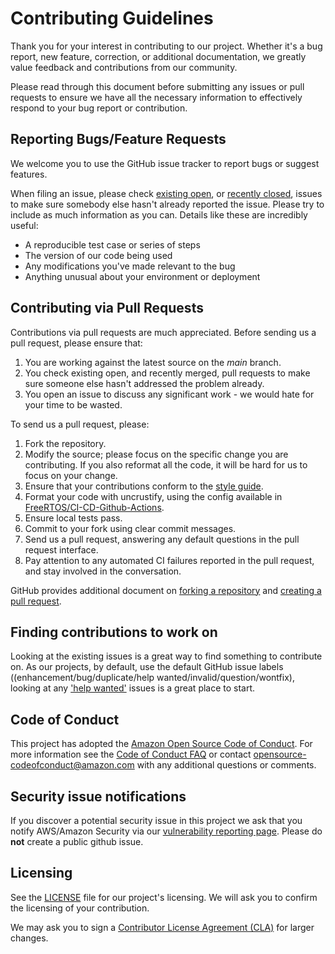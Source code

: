 # Contributing Guidelines

Thank you for your interest in contributing to our project. Whether it's a bug report, new feature, correction, or additional
documentation, we greatly value feedback and contributions from our community.

Please read through this document before submitting any issues or pull requests to ensure we have all the necessary
information to effectively respond to your bug report or contribution.


## Reporting Bugs/Feature Requests

We welcome you to use the GitHub issue tracker to report bugs or suggest features.

When filing an issue, please check [existing open](https://github.com/FreeRTOS/coreMQTT-Agent/issues), or [recently closed](https://github.com/FreeRTOS/coreMQTT-Agent/issues?q=is%3Aissue+is%3Aclosed), issues to make sure somebody else hasn't already
reported the issue. Please try to include as much information as you can. Details like these are incredibly useful:

* A reproducible test case or series of steps
* The version of our code being used
* Any modifications you've made relevant to the bug
* Anything unusual about your environment or deployment


## Contributing via Pull Requests
Contributions via pull requests are much appreciated. Before sending us a pull request, please ensure that:

1. You are working against the latest source on the *main* branch.
1. You check existing open, and recently merged, pull requests to make sure someone else hasn't addressed the problem already.
1. You open an issue to discuss any significant work - we would hate for your time to be wasted.

To send us a pull request, please:

1. Fork the repository.
1. Modify the source; please focus on the specific change you are contributing. If you also reformat all the code, it will be hard for us to focus on your change.
1. Ensure that your contributions conform to the [style guide](https://docs.aws.amazon.com/embedded-csdk/202011.00/lib-ref/docs/doxygen/output/html/guide_developer_styleguide.html).
1. Format your code with uncrustify, using the config available in [FreeRTOS/CI-CD-Github-Actions](https://github.com/FreeRTOS/CI-CD-Github-Actions/blob/main/formatting/uncrustify.cfg).
1. Ensure local tests pass.
1. Commit to your fork using clear commit messages.
1. Send us a pull request, answering any default questions in the pull request interface.
1. Pay attention to any automated CI failures reported in the pull request, and stay involved in the conversation.

GitHub provides additional document on [forking a repository](https://help.github.com/articles/fork-a-repo/) and
[creating a pull request](https://help.github.com/articles/creating-a-pull-request/).


## Finding contributions to work on
Looking at the existing issues is a great way to find something to contribute on. As our projects, by default, use the default GitHub issue labels ((enhancement/bug/duplicate/help wanted/invalid/question/wontfix), looking at any ['help wanted'](https://github.com/FreeRTOS/coreMQTT-Agent/labels?q=help+wanted) issues is a great place to start.


## Code of Conduct
This project has adopted the [Amazon Open Source Code of Conduct](https://aws.github.io/code-of-conduct).
For more information see the [Code of Conduct FAQ](https://aws.github.io/code-of-conduct-faq) or contact
opensource-codeofconduct@amazon.com with any additional questions or comments.


## Security issue notifications
If you discover a potential security issue in this project we ask that you notify AWS/Amazon Security via our [vulnerability reporting page](https://aws.amazon.com/security/vulnerability-reporting/). Please do **not** create a public github issue.


## Licensing

See the [LICENSE](../LICENSE) file for our project's licensing. We will ask you to confirm the licensing of your contribution.

We may ask you to sign a [Contributor License Agreement (CLA)](https://en.wikipedia.org/wiki/Contributor_License_Agreement) for larger changes.
